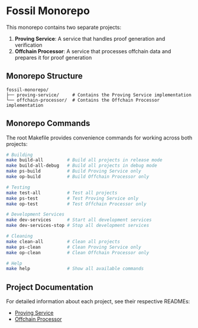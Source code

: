 # Fossil Monorepo

This monorepo contains two separate projects:

1. **Proving Service**: A service that handles proof generation and verification
2. **Offchain Processor**: A service that processes offchain data and prepares it for proof generation

## Monorepo Structure

```text
fossil-monorepo/
├── proving-service/     # Contains the Proving Service implementation
└── offchain-processor/  # Contains the Offchain Processor implementation
```

## Monorepo Commands

The root Makefile provides convenience commands for working across both projects:

```bash
# Building
make build-all         # Build all projects in release mode
make build-all-debug   # Build all projects in debug mode
make ps-build          # Build Proving Service only
make op-build          # Build Offchain Processor only

# Testing
make test-all          # Test all projects
make ps-test           # Test Proving Service only
make op-test           # Test Offchain Processor only

# Development Services
make dev-services      # Start all development services
make dev-services-stop # Stop all development services

# Cleaning
make clean-all         # Clean all projects
make ps-clean          # Clean Proving Service only
make op-clean          # Clean Offchain Processor only

# Help
make help              # Show all available commands
```

## Project Documentation

For detailed information about each project, see their respective READMEs:

- [Proving Service](proving-service/README.md)
- [Offchain Processor](offchain-processor/README.md)
